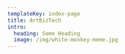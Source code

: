 ```yaml
---
templateKey: index-page
title: ArtBizTech
intro:
  heading: Some Heading
  image: /img/white-monkey-meme.jpg
---
```

